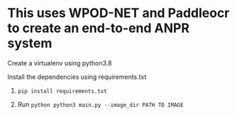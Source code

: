 <h1>This uses WPOD-NET and Paddleocr to create an end-to-end ANPR system</h1>
<p>Create a virtualenv using python3.8</p>
<p>Install the dependencies using requirements.txt</p>

1. ```pip install requirements.txt```

2. Run ```python python3 main.py --image_dir PATH TO IMAGE```
